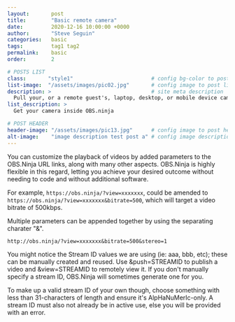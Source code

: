 ```yaml
---
layout:       post
title:        "Basic remote camera"
date:         2020-12-16 10:00:00 +0000
author:       "Steve Seguin"
categories:   basic
tags:         tag1 tag2
permalink:    basic
order:        2

# POSTS LIST
class:       "style1"                         # config bg-color to post list card (1..6)
list-image:  "/assets/images/pic02.jpg"       # config image to post list card (1..6)
description: >                                # site meta description
  Pull your, or a remote guest's, laptop, desktop, or mobile device camera into OBS.
list_description: >
  Get your camera inside OBS.ninja

# POST HEADER
header-image: "/assets/images/pic13.jpg"      # config image to post header
alt-image:    "image description test post a" # config image description to alt att.
---
```


You can customize the playback of videos by added parameters to the OBS.Ninja URL links, along with many other aspects. OBS.Ninja is highly flexible in this regard, letting you achieve your desired outcome without needing to code and without additional software.

For example, `https://obs.ninja/?view=xxxxxxx`, could be amended to `https://obs.ninja/?view=xxxxxxx&bitrate=500`, which will target a video bitrate of 500kbps.

Multiple parameters can be appended together by using the separating charater "&".

`http://obs.ninja/?view=xxxxxxx&bitrate=500&stereo=1`

You might notice the Stream ID values we are using (ie: aaa, bbb, etc); these can be manually created and reused. Use &push=STREAMID to publish a video and &view=STREAMID to remotely view it. If you don't manually specify a stream ID, OBS.Ninja will sometimes generate one for you.

To make up a valid stream ID of your own though, choose something with less than 31-characters of length and ensure it's AlpHaNuMerIc-only. A stream ID must also not already be in active use, else you will be provided with an error.
